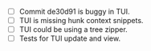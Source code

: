 - [ ] Commit de30d91 is buggy in TUI.
- [ ] TUI is missing hunk context snippets.
- [ ] TUI could be using a tree zipper.
- [ ] Tests for TUI update and view.